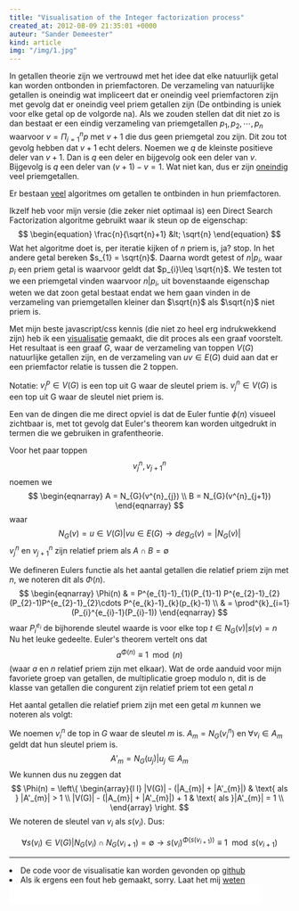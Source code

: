 ```yaml
---
title: "Visualisation of the Integer factorization process"
created_at: 2012-08-09 21:35:01 +0000
auteur: "Sander Demeester"
kind: article
img: "/img/1.jpg"
---
```

In getallen theorie zijn we vertrouwd met het idee dat elke natuurlijk getal kan worden ontbonden in priemfactoren. De verzameling van natuurlijke getallen is oneindig wat impliceert dat er oneindig veel priemfactoren zijn met gevolg dat er oneindig veel priem getallen zijn (De ontbinding is uniek voor elke getal op de volgorde na). Als we zouden stellen dat dit niet zo is dan bestaat er een eindig verzameling van priemgetallen $p_{1},p_{2},\cdots,p_{n}$ waarvoor $v= \Pi^{n}_{i=1} p$ met $v+1$ die dus geen priemgetal zou zijn. Dit zou tot gevolg hebben dat $v+1$ echt delers. Noemen we $q$ de kleinste positieve deler van $v+1$. Dan is $q$ een deler en bijgevolg ook een deler van $v$. Bijgevolg is $q$ een deler van $(v+1)-v = 1$. Wat niet kan, dus er zijn <a href="http://en.wikipedia.org/wiki/Largest_known_prime_number">oneindig</a> veel priemgetallen.

Er bestaan <a href="http://en.wikipedia.org/wiki/Integer_factorization#Factoring_algorithms">veel</a> algoritmes om getallen te ontbinden in hun priemfactoren.

Ikzelf heb voor mijn versie (die zeker niet optimaal is) een Direct Search Factorization algoritme gebruikt waar ik steun op de eigenschap:
$$
 \begin{equation}
\frac{n}{\sqrt{n}+1} &lt; \sqrt{n}
\end{equation}
$$
Wat het algoritme doet is, per iteratie kijken of $n$ priem is, ja? stop. In het andere getal bereken $s_{1} = \sqrt{n}$. Daarna wordt getest of $n|p_{i}$, waar $p_{i}$ een priem getal is waarvoor geldt dat $p_{i}\leq \sqrt{n}$. We testen tot we een priemgetal vinden waarvoor $n|p_{i}$, uit bovenstaande eigenschap weten we dat zoon getal bestaat endat we hem gaan vinden in de verzameling van priemgetallen kleiner dan $\sqrt{n}$ als $\sqrt{n}$ niet priem is.

Met mijn beste javascript/css kennis (die niet zo heel erg indrukwekkend zijn) heb ik een <a href="http://bit.ly/visualprimefactor">visualisatie</a> gemaakt, die dit proces als een graaf voorstelt. 
Het resultaat is een graaf $G$, waar de verzameling van toppen $V(G)$ natuurlijke getallen zijn, en de verzameling van ${uv} \in E(G)$ duid aan dat er een priemfactor relatie is tussen die 2 toppen.

Notatie:
$v^{p}_{i} \in V(G)$ is een top uit G waar de sleutel priem is.
$v^{n}_{j} \in V(G)$ is een top uit G waar de sleutel niet priem is.

Een van de dingen die me direct opviel is dat de Euler funtie $\phi(n)$ visueel zichtbaar is, met tot gevolg dat Euler's theorem kan worden uitgedrukt in termen die we gebruiken in grafentheorie.

Voor het paar toppen $$v^{n}_{j},v^{n}_{j+1}$$ 
noemen we
$$
\begin{eqnarray}
A = N_{G}(v^{n}_{j}) \\
B = N_{G}(v^{n}_{j+1})
\end{eqnarray}
$$
waar
$$
N_{G}(v) = {u \in V(G) | vu \in E(G)} \rightarrow deg_{G}(v) = |N_{G}(v)|
$$
$v^{n}_{j}$ en $v^{n}_{j+1}$ zijn relatief priem als $A \cap B = \emptyset$

We defineren Eulers functie als het aantal getallen die relatief priem zijn met $n$, we noteren dit als $\Phi(n)$.
$$
\begin{eqnarray}
\Phi(n) & = P^{e_{1}-1}_{1}(P_{1}-1) P^{e_{2}-1}_{2}(P_{2}-1)P^{e_{2}-1}_{2}\cdots P^{e_{k}-1}_{k}(p_{k}-1) \\
	& = \prod^{k}_{i=1}(P_{i}^{e_{i}-1}(P_{i}-1))
\end{eqnarray}
$$
waar $P^{e_{i}}_{i}$  de bijhorende sleutel waarde is voor elke top $t\in N_{G}(v)|s(v)=n$
Nu het leuke gedeelte. Euler's theorem vertelt ons dat
$$
a^{\Phi(n)} \equiv 1 \mod(n)
$$ 
(waar $a$ en $n$ relatief priem zijn met elkaar).
Wat de orde aanduid voor mijn favoriete groep van getallen, de multiplicatie groep modulo n, dit is de klasse van getallen die congurent zijn relatief priem tot een getal $n$

Het aantal getallen die relatief priem zijn met een getal $m$ kunnen we noteren als volgt:

We noemen $v^{n}_{i}$ de top in $G$ waar de sleutel $m$ is. 
$A_{m} = N_{G}(v^{n}_{i})$ en $\forall v_{i} \in A_{m}$ geldt dat hun sleutel priem is.
$$
A'_{m} = N_{G}(u_{j})|u_{j} \in A_{m}
$$
We kunnen dus nu zeggen dat
$$
\Phi(n) = 
\left\{
  \begin{array}{l l}
    |V(G)| - (|A_{m}| + |A'_{m}|)  & \text{ als } |A'_{m}| > 1 \\
    |V(G)| - (|A_{m}| + |A'_{m}|) + 1 & \text{ als }|A'_{m}| = 1 \\
  \end{array} \right. $$
We noteren de sleutel van $v_{i}$ als $s(v_{i})$. Dus:

$$\forall s(v_{i}) \in V(G) | N_{G}(v_{i}) \cap N_{G}(v_{i+1}) = \emptyset \rightarrow s(v_{i})^{\Phi(s(v_{i+1}))} \equiv 1 \mod s(v_{i+1})$$
<hr>
<li> De code voor de visualisatie kan worden gevonden op <a href="https://gist.github.com/3691347">github</a>
<li> Als ik ergens een fout heb gemaakt, sorry. Laat het mij <a href="twitter.com/SanderDemeester">weten</a>
<iframe src="//www.facebook.com/plugins/like.php?href=http%3A%2F%2Fwww.sanderdemeester.be%2Fd%2Fnode%2F32&amp;send=false&amp;layout=standard&amp;width=450&amp;show_faces=false&amp;action=like&amp;colorscheme=light&amp;font&amp;height=35&amp;appId=207404839325473" scrolling="no" frameborder="0" style="border:none; overflow:hidden; width:450px; height:35px;" allowTransparency="true"></iframe>
